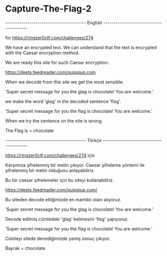 # Capture-The-Flag-2
---------------------------------------- English ----------------------------------------

for https://ringzer0ctf.com/challenges/274

We have an encrypted text. We can understand that the text is encrypted with the Caesar encryption method.

We are ready this site for such Caesar encryption.

https://deets.feedreader.com/quipqiup.com

When we decode from this site we get the most sensible.

'Super secret message for you the glag is chocolate! You are welcome.'

we make the word 'glag' in the decoded sentence 'flag'.

'Super secret message for you the flag is chocolate! You are welcome.'

When we try the sentence on the site is wrong.

The Flag is = chocolate 

---------------------------------------- Türkçe ----------------------------------------

https://ringzer0ctf.com/challenges/274 için

Karşımıza şifrelenmiş bir metin çıkıyor. Caesar şifreleme yöntemi ile şifrelenmiş bir metin olduğunu anlayabiliriz.

Bu tür caesar şifrelemeler için bu siteyi kullanabiliriz. 

https://deets.feedreader.com/quipqiup.com/

Bu siteden decode ettiğimizde en mantıklı olanı alıyoruz.

'Super secret message for you the glag is chocolate! You are welcome.'

Decode edilmiş cümledeki 'glag' kelimesini 'flag' yapıyoruz.

'Super secret message for you the flag is chocolate! You are welcome.'

Cümleyi sitede denediğimizde yanlış sonuç çıkıyor. 

Bayrak = chocolate
